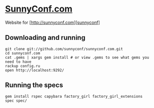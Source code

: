 [SunnyConf.com][sunnyconf]
==========================

Website for [http://sunnyconf.com][sunnyconf]

Downloading and running
-----------------------

    git clone git://github.com/sunnyconf/sunnyconf.com.git
    cd sunnyconf.com
    cat .gems | xargs gem install # or view .gems to see what gems you need to have
    rackup config.ru
    open http://localhost:9292/

Running the specs
-----------------

    gem install rspec capybara factory_girl factory_girl_extensions
    spec spec/

[sunnyconf]: http://sunnyconf.com
